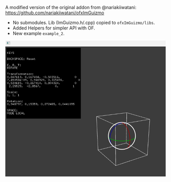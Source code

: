 A modified version of the original addon from @nariakiiwatani:  
https://github.com/nariakiiwatani/ofxImGuizmo
- No submodules. Lib (ImGuizmo.h/.cpp) copied to `ofxImGuizmo/libs`.
- Added Helpers for simpler API with OF.
- New example `example_2`.

![](/example_2/Capture.png)
